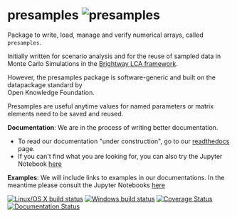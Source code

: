 # presamples ![presamples](https://github.com/PascalLesage/presamples/blob/master/docs/source/presamples_logo.png)


 Package to write, load, manage and verify numerical arrays, called `presamples`.
 
 Initially written for scenario analysis and for the reuse of sampled data in Monte Carlo Simulations
 in the [Brightway LCA framework](https://brightwaylca.org/).
 
 However, the presamples package is software-generic and built on the datapackage	standard	by	
 Open	Knowledge	Foundation. 
 
 Presamples are useful anytime values for named parameters or matrix elements need to be saved and reused.
 
 **Documentation**: We are in the process of writing better documentation.  
 - To read our documentation "under construction", go to our [readthedocs](https://presamples.readthedocs.io/en/latest/?badge=latest) page. 
 - If you can't find what you are looking for, you can also try the Jupyter Notebook [here](https://github.com/PascalLesage/presamples/blob/master/docs/presamples%20docs%20and%20examples.ipynb)
 
 **Examples**: We will include links to examples in our documentations. In the meantime please consult the Jupyter Notebooks [here](https://github.com/PascalLesage/presamples/tree/master/docs/examples)
 

[![Linux/OS X build status](https://travis-ci.org/PascalLesage/presamples.svg?branch=master)](https://travis-ci.org/PascalLesage/presamples) 
[![Windows build status](https://ci.appveyor.com/api/projects/status/pb519kt7kbs188oi/branch/master?svg=true)](https://ci.appveyor.com/project/PascalLesage/presamples/branch/master)
[![Coverage Status](https://coveralls.io/repos/github/PascalLesage/presamples/badge.svg?branch=master)](https://coveralls.io/github/PascalLesage/presamples?branch=master)
[![Documentation Status](https://readthedocs.org/projects/presamples/badge/?version=latest)](https://presamples.readthedocs.io/en/latest/?badge=latest)
